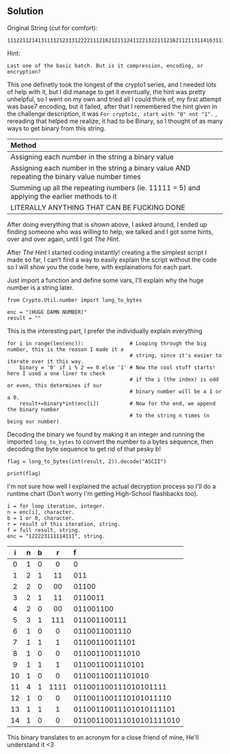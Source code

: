 ## Solution

Original String (cut for comfort):
```
1112211214131111212313122221112162121112411221322111216211211311416311321142112113222162222241132131133161122112141311112123131222211121632212141212331222211....
```
Hint:
```
Last one of the basic batch. But is it compression, encoding, or encryption?
```

This one definetly took the longest of the crypto1 series, and I needed lots of help with it, but I did manage to get it eventually, the hint was pretty unhelpful, so I went on my own and tried all I could think of, my first attempt was base7 encoding, but it failed, after that I remembered the hint given in the challenge description, it was ``For crypto1c, start with "0" not "1".``   , rereading that helped me realize, it had to be Binary, so I thought of as many ways to get binary from this string.

|Method|
|:-----|
|Assigning each number in the string a binary value|
|Assigning each number in the string a binary value AND repeating the binary value number times|
|Summing up all the repeating numbers (ie. 11111 = 5) and applying the earlier methods to it|
|LITERALLY ANYTHING THAT CAN BE FUCKING DONE|


After doing everything that is shown above, I asked around, I ended up finding someone who was willing to help, we talked and I got some hints, over and over again, until I got *The Hint*.


After *The Hint* I started coding instantly! creating a the simplest script I made so far, I can't find a way to easily explain the script without the code so I will show you the code here, with explainations for each part.


Just import a function and define some vars, I'll explain why the huge number is a string later.
```
from Crypto.Util.number import long_to_bytes

enc = "(HUGE DAMN NUMBER)"
result = ""
```
This is the interesting part, I prefer the individually explain everything
```
for i in range(len(enc)):               # Looping through the big number, this is the reason I made it a
                                        # string, since it's easier to iterate over it this way.
    binary = '0' if i % 2 == 0 else '1' # Now the cool stuff starts! here I used a one liner to check
                                        # if the i (the index) is odd or even, this determines if our
                                        # binary number will be a 1 or a 0.
    result+=binary*int(enc[i])          # Now for the end, we append the binary number
                                        # to the string n times (n being our number)
```



Decoding the binary we found by making it an integer and running the imported `long_to_bytes` to convert the number to a bytes sequence, then decoding the byte sequence to get rid of that pesky b!

```
flag = long_to_bytes(int(result, 2)).decode("ASCII") 

print(flag)
```

I'm not sure how well I explained the actual decryption process so I'll do a runtime chart (Don't worry I'm getting High-School flashbacks too).

```
i = for loop iteration, integer.
n = enc[i], character.
b = 1 or 0, character.
r = result of this iteration, string.
f = full result, string.
enc = "122223111114111", string.
```

|i|n|b|r|f|
|:-:|:-:|:-:|:-:|:-|
|0|1|0|0|0|
|1|2|1|11|011|
|2|2|0|00|01100|
|3|2|1|11|0110011|
|4|2|0|00|011001100|
|5|3|1|111|011001100111|
|6|1|0|0|0110011001110|
|7|1|1|1|01100110011101|
|8|1|0|0|011001100111010|
|9|1|1|1|0110011001110101|
|10|1|0|0|01100110011101010|
|11|4|1|1111|011001100111010101111|
|12|1|0|0|0110011001110101011110|
|13|1|1|1|01100110011101010111101|
|14|1|0|0|011001100111010101111010|


This binary translates to an acronym for a close friend of mine, He'll understand it <3